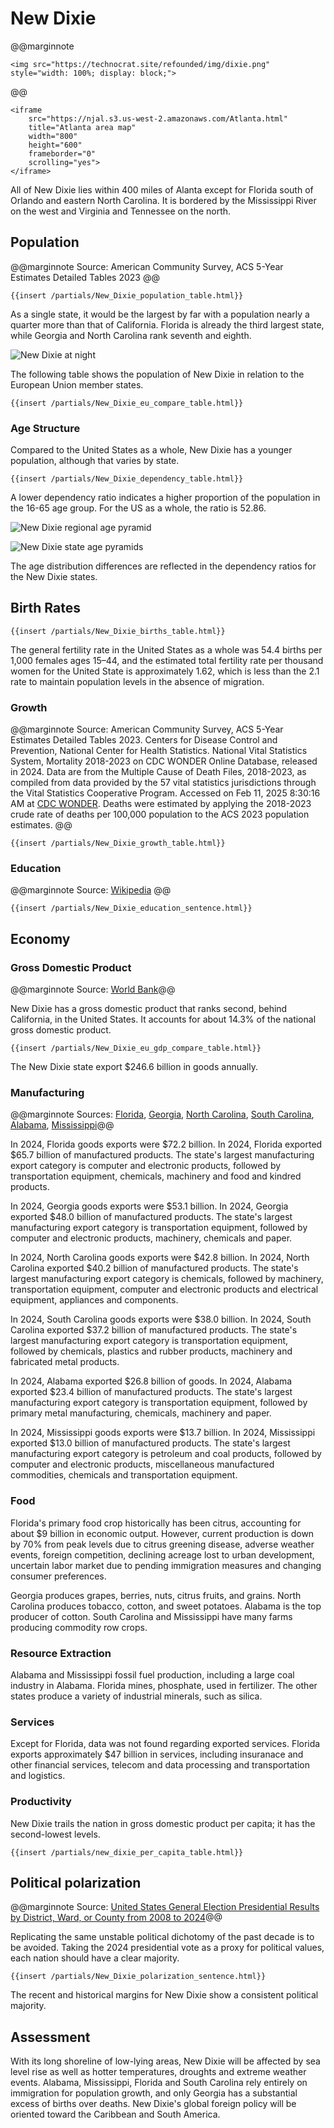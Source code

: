 # New Dixie

@@marginnote
~~~
<img src="https://technocrat.site/refounded/img/dixie.png" style="width: 100%; display: block;">
~~~
@@

~~~
<iframe 
	src="https://njal.s3.us-west-2.amazonaws.com/Atlanta.html" 
	title="Atlanta area map" 
	width="800" 
	height="600" 
	frameborder="0" 
	scrolling="yes">
</iframe>
~~~
All of New Dixie lies within 400 miles of Alanta except for Florida south of Orlando and eastern North Carolina. It is bordered by the Mississippi River on the west and Virginia and Tennessee on the north.

## Population
@@marginnote
Source: American Community Survey, ACS 5-Year Estimates Detailed Tables 2023
@@

~~~
{{insert /partials/New_Dixie_population_table.html}}	
~~~


As a single state, it would be the largest by far with a population nearly a quarter more than that of California. Florida is already the third largest state, while Georgia and North Carolina rank seventh and eighth.

![New Dixie at night](https://technocrat.site/refounded/img/dixie_at_night.png)

The following table shows the population of New Dixie in relation to the European Union member states.

~~~
{{insert /partials/New_Dixie_eu_compare_table.html}}	 
~~~

### Age Structure

Compared to the United States as a whole, New Dixie has a younger population, although that varies by state.

~~~
{{insert /partials/New_Dixie_dependency_table.html}}	
~~~

A lower dependency ratio indicates a higher proportion of the population in the 16-65 age group. For the US as a whole, the ratio is 52.86.

![New Dixie regional age pyramid](https://technocrat.site/refounded/img/New_Dixie_Age_Pyramid.png)


![New Dixie state age pyramids](https://technocrat.site/refounded/img/New_Dixie_states_age_pyramids.png)

The age distribution differences are reflected in the dependency ratios for the New Dixie states.


## Birth Rates

~~~
{{insert /partials/New_Dixie_births_table.html}}	 
~~~

The general fertility rate in the United States as a whole was 54.4 births per 1,000 females ages 15–44, and the estimated total fertility rate per thousand women for the United State is approximately 1.62, which is less than the 2.1 rate to maintain population levels in the absence of migration.

### Growth

@@marginnote
Source: American Community Survey, ACS 5-Year Estimates Detailed Tables 2023. Centers for Disease Control and Prevention, National Center for Health Statistics. National Vital Statistics System, Mortality 2018-2023 on CDC WONDER Online Database, released in 2024. Data are from the Multiple Cause of Death Files, 2018-2023, as compiled from data provided by the 57 vital statistics jurisdictions through the Vital Statistics Cooperative Program. Accessed on Feb 11, 2025 8:30:16 AM at [CDC WONDER](http://wonder.cdc.gov/ucd-icd10-expanded.html). Deaths were estimated by applying the 2018-2023 crude rate of deaths per 100,000 population to the ACS 2023 population estimates.
@@
~~~
{{insert /partials/New_Dixie_growth_table.html}}	 
~~~

### Education

@@marginnote
Source: [Wikipedia](https://www.wikiwand.com/en/articles/List_of_U.S._states_and_territories_by_educational_attainment)
@@

~~~
{{insert /partials/New_Dixie_education_sentence.html}}	 
~~~



## Economy

### Gross Domestic Product

@@marginnote Source: [World Bank](https://data.worldbank.org/indicator/NY.GDP.MKTP.CD)@@

New Dixie has a gross domestic product that ranks second, behind California, in the United States. It accounts for about 14.3% of the national gross domestic product. 

~~~
{{insert /partials/New_Dixie_eu_gdp_compare_table.html}}
~~~

The New Dixie state export \$246.6 billion in goods annually.

### Manufacturing

@@marginnote Sources: [Florida](https://ustr.gov/map/state-benefits/fl), [Georgia](https://ustr.gov/map/state-benefits/ga), [North Carolina](https://ustr.gov/map/state-benefits/nc), [South Carolina](https://ustr.gov/map/state-benefits/sc), [Alabama](https://ustr.gov/map/state-benefits/al), [Mississippi](https://ustr.gov/map/state-benefits/ms)@@

In 2024, Florida goods exports were \$72.2 billion. In 2024, Florida exported \$65.7 billion of manufactured products. The state's largest manufacturing export category is computer and electronic products, followed by transportation equipment, chemicals, machinery and food and kindred products.

In 2024, Georgia goods exports were \$53.1 billion. In 2024, Georgia exported \$48.0 billion of manufactured products. The state's largest manufacturing export category is transportation equipment, followed by computer and electronic products, machinery, chemicals and paper.

In 2024, North Carolina goods exports were \$42.8 billion. In 2024, North Carolina exported \$40.2 billion of manufactured products. The state's largest manufacturing export category is chemicals, followed by machinery, transportation equipment, computer and electronic products and electrical equipment, appliances and components.

In 2024, South Carolina goods exports were \$38.0 billion. In 2024, South Carolina exported \$37.2 billion of manufactured products. The state's largest manufacturing export category is transportation equipment, followed by chemicals, plastics and rubber products, machinery and fabricated metal products.

In 2024, Alabama exported \$26.8 billion of goods. In 2024, Alabama exported \$23.4 billion of manufactured products. The state's largest manufacturing export category is transportation equipment, followed by primary metal manufacturing, chemicals, machinery and paper.

In 2024, Mississippi goods exports were \$13.7 billion. In 2024, Mississippi exported \$13.0 billion of manufactured products. The state's largest manufacturing export category is petroleum and coal products, followed by computer and electronic products, miscellaneous manufactured commodities, chemicals and transportation equipment.

### Food

Florida's primary food crop historically has been citrus, accounting for about \$9 billion in economic output. However, current production is down by 70% from peak levels due to citrus greening disease, adverse weather events, foreign competition, declining acreage lost to urban development, uncertain labor market due to pending immigration measures and changing consumer preferences.

Georgia produces grapes, berries, nuts, citrus fruits, and grains. North Carolina  produces tobacco, cotton, and sweet potatoes. Alabama is the top producer of cotton. South Carolina and Mississippi have many farms producing commodity row crops.

### Resource Extraction

Alabama and Mississippi fossil fuel production, including a large coal industry in Alabama. Florida mines, phosphate, used in fertilizer. The other states produce a variety of industrial minerals, such as silica.

### Services

Except for Florida, data was not found regarding exported services. Florida exports approximately \$47 billion in services, including insuranace and other financial services, telecom and data processing and transportation and logistics.

### Productivity

New Dixie trails the nation in gross domestic product per capita; it has the second-lowest levels.

~~~
{{insert /partials/new_dixie_per_capita_table.html}}	 
~~~

## Political polarization

@@marginnote Source: [United States General Election Presidential Results by District, Ward, or County from 2008 to 2024](https://tonmcg.github.io/US_County_Level_Election_Results_08-24/)@@

Replicating the same unstable political dichotomy of the past decade is to be avoided. Taking the 2024 presidential vote as a proxy for political values, each nation should have a clear majority. 

~~~
{{insert /partials/New_Dixie_polarization_sentence.html}}	 
~~~
The recent and historical margins for New Dixie show a consistent political majority.

## Assessment

With its long shoreline of low-lying areas, New Dixie will be affected by sea level rise as well as hotter temperatures, droughts and extreme weather events. Alabama, Mississippi, Florida and South Carolina rely entirely on immigration for population growth, and only Georgia has a substantial excess of births over deaths. New Dixie's global foreign policy will be oriented toward the Caribbean and South America. 

